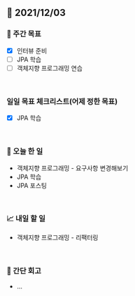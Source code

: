 ## 📅 2021/12/03


### 👏 주간 목표

- [x] 인터뷰 준비
- [ ] JPA 학습 
- [ ] 객체지향 프로그래밍 연습

<br/>

### 일일 목표 체크리스트(어제 정한 목표)

- [x] JPA 학습

<br/>

### 💯 오늘 한 일

- 객체지향 프로그래밍 - 요구사항 변경해보기
- JPA 학습
- JPA 포스팅

<br/>

### 📈 내일 할 일

- 객체지향 프로그래밍 - 리팩터링

<br/>

### 🤔 간단 회고

- ...


